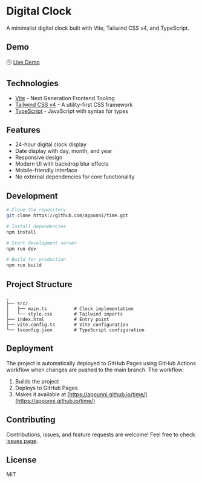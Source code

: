 # Digital Clock

A minimalist digital clock built with Vite, Tailwind CSS v4, and TypeScript.

## Demo

🕒 [Live Demo](https://appunni.github.io/time/)

## Technologies

- [Vite](https://vitejs.dev/) - Next Generation Frontend Tooling
- [Tailwind CSS v4](https://tailwindcss.com/) - A utility-first CSS framework
- [TypeScript](https://www.typescriptlang.org/) - JavaScript with syntax for types

## Features

- 24-hour digital clock display
- Date display with day, month, and year
- Responsive design
- Modern UI with backdrop blur effects
- Mobile-friendly interface
- No external dependencies for core functionality

## Development

```bash
# Clone the repository
git clone https://github.com/appunni/time.git

# Install dependencies
npm install

# Start development server
npm run dev

# Build for production
npm run build
```

## Project Structure

```
.
├── src/
│   ├── main.ts          # Clock implementation
│   └── style.css        # Tailwind imports
├── index.html           # Entry point
├── vite.config.ts       # Vite configuration
└── tsconfig.json        # TypeScript configuration
```

## Deployment

The project is automatically deployed to GitHub Pages using GitHub Actions workflow when changes are pushed to the main branch. The workflow:
1. Builds the project
2. Deploys to GitHub Pages
3. Makes it available at [https://appunni.github.io/time/](https://appunni.github.io/time/)

## Contributing

Contributions, issues, and feature requests are welcome! Feel free to check [issues page](https://github.com/appunni/time/issues).

## License

MIT
